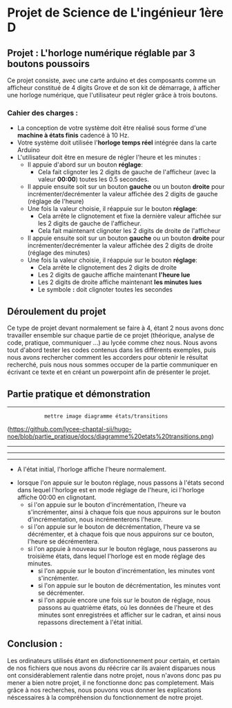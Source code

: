# Projet de Science de L'ingénieur 1ère D

## Projet : L'horloge numérique réglable par 3 boutons poussoirs

Ce projet consiste, avec une carte arduino et des composants comme un afficheur constitué de 4 digits Grove et de son kit de démarrage, à afficher une horloge numérique, que l'utilisateur peut régler grâce à trois boutons. 

### Cahier des charges :
* La conception de votre système doit être réalisé sous forme d'une __machine à
états finis__ cadencé à 10 Hz.
* Votre système doit utilisée l'__horloge temps réel__ intégrée dans la carte 
Arduino
* L'utilisateur doit être en mesure de régler l'heure et les minutes :
    - Il appuie d'abord sur un bouton __réglage__:
        * Cela fait clignoter les 2 digits de gauche de l'afficheur (avec la valeur __00:00__)
        toutes les 0.5 secondes.
    - Il appuie ensuite soit sur un bouton __gauche__ ou un bouton __droite__
    pour incrémenter/decrémenter la valeur affichée des 2 digits de gauche
    (réglage de l'heure)
    - Une fois la valeur choisie, il réappuie sur le bouton __réglage__:
        * Cela arrête le clignotement et fixe la dernière valeur affichée
        sur les 2 digits de gauche de l'afficheur.
        * Cela fait maintenant clignoter les 2 digits de droite de l'afficheur
    - Il appuie ensuite soit sur un bouton __gauche__ ou un bouton __droite__
    pour incrémenter/decrémenter la valeur affichée des 2 digits de droite
    (réglage des minutes)
    - Une fois la valeur choisie, il réappuie sur le bouton __réglage__:
        * Cela arrête le clignotement des 2 digits de droite
        * Les 2 digits de gauche affiche maintenant __l'heure lue__
        * Les 2 digits de droite affiche maintenant __les minutes lues__
        * Le symbole __:__ doit clignoter toutes les secondes

## Déroulement du projet

Ce type de projet devant normalement se faire à 4, étant 2 nous avons donc travailler ensemble sur chaque partie de ce projet (théorique, analyse de code, pratique, communiquer ...) au lycée comme chez nous. Nous avons tout d'abord tester les codes contenus dans les différents exemples, puis nous avons rechercher comment les accorders pour obtenir le résultat recherché, puis nous nous sommes occuper de la partie communiquer en écrivant ce texte et en créant un powerpoint afin de présenter le projet.

## Partie pratique et démonstration

--------------------------------------------------------------
                mettre image diagramme états/transitions
(https://github.com/lycee-chaptal-sii/hugo-noe/blob/partie_pratique/docs/diagramme%20etats%20transitions.png)

-----------------------------------------------------------------
--------------------------------------------------------------
_______________________________________________________________


* A l'état initial, l'horloge affiche l'heure normalement.

- lorsque l'on appuie sur le bouton réglage, nous passons à l'états second dans lequel l'horloge est en mode réglage de l'heure, ici l'horloge affiche 00:00 en clignotant.
  - si l'on appuie sur le bouton d'incrémentation, l'heure va s'incrémenter, ainsi à chaque fois que nous appuirons sur le bouton d'incrémentation, nous incrémenterons l'heure.
  - si l'on appuie sur le bouton de décrémentation, l'heure va se décrémenter, et à chaque fois que nous appuirons sur ce bouton, l'heure se décrémentera.
  - si l'on appuie à nouveau sur le bouton réglage, nous passerons au troisième états, dans lequel l'horloge est en mode réglage des minutes.
    - si l'on appuie sur le bouton d'incrémentation, les minutes vont s'incrémenter.
    - si l'on appuie sur le bouton de décrémentation, les minutes vont se décrémenter.
    - si l'on appuie encore une fois sur le bouton de réglage, nous passons au quatrième états, où les données de l'heure et des minutes sont enregistrées et afficher sur le cadran, et ainsi nous repassons directement à l'état initial.



## Conclusion :
Les ordinateurs utilisés étant en disfonctionnement pour certain, et certain de nos fichiers que nous avons du réécrire car ils avaient disparues nous ont considérablement ralentie dans notre projet, nous n'avons donc pas pu mener a bien notre projet, il ne fonctionne donc pas completement. Mais grâce à nos recherches, nous pouvons vous donner les explications néscessaires à la compréhension du fonctionnement de notre projet.
